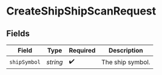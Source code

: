 # CreateShipShipScanRequest


## Fields

| Field              | Type               | Required           | Description        |
| ------------------ | ------------------ | ------------------ | ------------------ |
| `shipSymbol`       | *string*           | :heavy_check_mark: | The ship symbol.   |